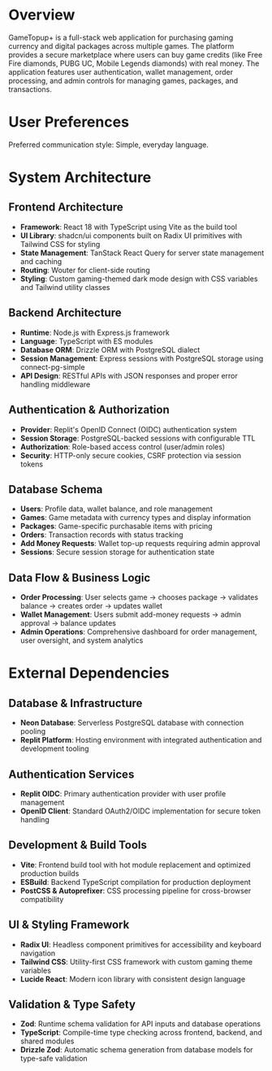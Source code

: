 # Overview

GameTopup+ is a full-stack web application for purchasing gaming currency and digital packages across multiple games. The platform provides a secure marketplace where users can buy game credits (like Free Fire diamonds, PUBG UC, Mobile Legends diamonds) with real money. The application features user authentication, wallet management, order processing, and admin controls for managing games, packages, and transactions.

# User Preferences

Preferred communication style: Simple, everyday language.

# System Architecture

## Frontend Architecture
- **Framework**: React 18 with TypeScript using Vite as the build tool
- **UI Library**: shadcn/ui components built on Radix UI primitives with Tailwind CSS for styling
- **State Management**: TanStack React Query for server state management and caching
- **Routing**: Wouter for client-side routing
- **Styling**: Custom gaming-themed dark mode design with CSS variables and Tailwind utility classes

## Backend Architecture
- **Runtime**: Node.js with Express.js framework
- **Language**: TypeScript with ES modules
- **Database ORM**: Drizzle ORM with PostgreSQL dialect
- **Session Management**: Express sessions with PostgreSQL storage using connect-pg-simple
- **API Design**: RESTful APIs with JSON responses and proper error handling middleware

## Authentication & Authorization
- **Provider**: Replit's OpenID Connect (OIDC) authentication system
- **Session Storage**: PostgreSQL-backed sessions with configurable TTL
- **Authorization**: Role-based access control (user/admin roles)
- **Security**: HTTP-only secure cookies, CSRF protection via session tokens

## Database Schema
- **Users**: Profile data, wallet balance, and role management
- **Games**: Game metadata with currency types and display information
- **Packages**: Game-specific purchasable items with pricing
- **Orders**: Transaction records with status tracking
- **Add Money Requests**: Wallet top-up requests requiring admin approval
- **Sessions**: Secure session storage for authentication state

## Data Flow & Business Logic
- **Order Processing**: User selects game → chooses package → validates balance → creates order → updates wallet
- **Wallet Management**: Users submit add-money requests → admin approval → balance updates
- **Admin Operations**: Comprehensive dashboard for order management, user oversight, and system analytics

# External Dependencies

## Database & Infrastructure
- **Neon Database**: Serverless PostgreSQL database with connection pooling
- **Replit Platform**: Hosting environment with integrated authentication and development tooling

## Authentication Services  
- **Replit OIDC**: Primary authentication provider with user profile management
- **OpenID Client**: Standard OAuth2/OIDC implementation for secure token handling

## Development & Build Tools
- **Vite**: Frontend build tool with hot module replacement and optimized production builds
- **ESBuild**: Backend TypeScript compilation for production deployment
- **PostCSS & Autoprefixer**: CSS processing pipeline for cross-browser compatibility

## UI & Styling Framework
- **Radix UI**: Headless component primitives for accessibility and keyboard navigation
- **Tailwind CSS**: Utility-first CSS framework with custom gaming theme variables
- **Lucide React**: Modern icon library with consistent design language

## Validation & Type Safety
- **Zod**: Runtime schema validation for API inputs and database operations
- **TypeScript**: Compile-time type checking across frontend, backend, and shared modules
- **Drizzle Zod**: Automatic schema generation from database models for type-safe validation